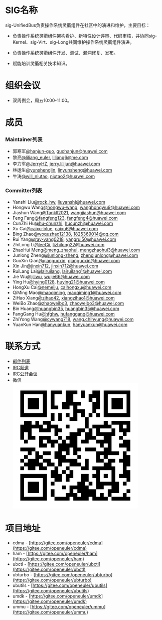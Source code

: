 # SIG名称
sig-UnifiedBus负责操作系统灵衢组件在社区中的演进和维护，主要目标：

- 负责操作系统灵衢组件架构看护、新特性设计评审、代码审核，并协同sig-Kernel、sig-Virt、sig-Long共同维护操作系统灵衢组件演进。

- 负责操作系统灵衢组件开发、测试、漏洞修复、发布。

- 赋能培训灵衢相关技术知识。

# 组织会议

- 双周例会，周五10:00-11:00。

# 成员

### Maintainer列表
- 郭寒军[@hanjun-guo](https://gitee.com/hanjun-guo), [guohanjun@huawei.com](mailto:guohanjun@huawei.com)
- 黎亮[@liliang_euler](https://gitee.com/liliang_euler), [liliang6@me.com](mailto:liliang6@me.com)
- 李力军[@JerryHZ](https://gitee.com/JerryHZ), [jerry.lilijun@huawei.com](mailto:jerry.lilijun@huawei.com)
- 林运生[@yunshenglin](https://gitee.com/yunshenglin), [linyunsheng@huawei.com](mailto:linyunsheng@huawei.com)
- 牛涛[@will_niutao](https://gitee.com/will_niutao), [niutao2@huawei.com](mailto:niutao2@huawei.com)

### Committer列表
- Yanshi Liu[@rock_hw](https://gitee.com/rock_hw), [liuyanshi@huawei.com](mailto:liuyanshi@huawei.com)
- Hongwu Wang[@hongwu-wang](https://gitee.com/hongwu-wang), [wanghongwu9@huawei.com](mailto:wanghongwu9@huawei.com)
- Jiashun Wang[@Tankll2021](https://gitee.com/Tankll2021), [wangjiashun@huawei.com](mailto:wangjiashun@huawei.com)
- Feng Fang[@fangfeng123](https://gitee.com/fangfeng123), [fangfeng4@huawei.com](mailto:fangfeng4@huawei.com)
- CunZhi Hu[@hu-chunzhi](https://gitee.com/hu-chunzhi), [hucunzhi@huawei.com](mailto:hucunzhi@huawei.com)
- Xu Cai[@caixu-blue](https://gitee.com/caixu-blue), [caixu6@huawei.com](mailto:caixu6@huawei.com)
- Bing Zhao[@woquzhao12138](https://gitee.com/woquzhao12138), [1825369014@qq.com](mailto:1825369014@qq.com)
- Rui Yang[@ray-yang0218](https://gitee.com/ray-yang0218), [yangrui50@huawei.com](mailto:yangrui50@huawei.com)
- ZhiLong Li[@leeCii](https://gitee.com/leeCii), [lizhilong22@huawei.com](mailto:lizhilong22@huawei.com)
- ZhaoHui Meng[@meng_zhaohui](https://gitee.com/meng_zhaohui), [mengzhaohui3@huawei.com](mailto:mengzhaohui3@huawei.com)
- Junlong Zheng[@junlong-zheng](https://gitee.com/junlong-zheng), [zhengjunlong@huawei.com](mailto:zhengjunlong@huawei.com)
- GuoXin Qian[@qianguoxin](https://gitee.com/qianguoxin), [qianguoxin@huawei.com](mailto:qianguoxin@huawei.com)
- Xin Jin[@jinxin712](https://gitee.com/jinxin712), [jinxin712@huawei.com](mailto:jinxin712@huawei.com)
- RuiLang Lai[@lairuilang](https://gitee.com/lairuilang), [lairuilang1@huawei.com](mailto:lairuilang1@huawei.com)
- Jie Wu[@jillwu](https://gitee.com/jillwu), [wujie66@huawei.com](mailto:wujie66@huawei.com)
- Ying Hu[@hying0128](https://gitee.com/hying0128), [huying21@huawei.com](mailto:huying21@huawei.com)
- HongXu Cai[@nemeiju](https://gitee.com/nemeiju), [caihongxu@huawei.com](mailto:caihongxu@huawei.com)
- QiMing Mao[@maoqiming](https://gitee.com/maoqiming), [maoqiming1@huawei.com](mailto:maoqiming1@huawei.com)
- ZiHao Xiang[@zihao42](https://gitee.com/zihao42), [xiangzihao1@huawei.com](mailto:xiangzihao1@huawei.com)
- WeiBo Zhao[@zhaoweibo3](https://gitee.com/zhaoweibo3), [zhaoweibo3@huawei.com](mailto:zhaoweibo3@huawei.com)
- Bin Huang[@huangbin35](https://gitee.com/huangbin35), [huangbin35@huawei.com](mailto:huangbin35@huawei.com)
- FangGang Hu[@hfghw](https://gitee.com/hfghw), [hufanggang@huawei.com](mailto:hufanggang@huawei.com)
- ZhiYong Wang[@cywang718](https://gitee.com/cywang718), [wang.chihyung@huawei.com](mailto:wang.chihyung@huawei.com)
- YuanKun Han[@hanyuankun](https://gitee.com/hanyuankun), [hanyuankun@huawei.com](mailto:hanyuankun@huawei.com)

# 联系方式

- [邮件列表](dev@openeuler.org)
- [IRC频道](#openeuler-dev)
- [IRC公开会议](#openeuler-meeting)
- 微信<br>
 ![wechat_QR](./sig-wechat-qr.png)

# 项目地址
- cdma - [https://gitee.com/openeuler/cdma](https://gitee.com/openeuler/cdma)
- ham - [https://gitee.com/openeuler/ham](https://gitee.com/openeuler/ham)
- ubctl - [https://gitee.com/openeuler/ubctl](https://gitee.com/openeuler/ubctl)
- ubturbo - [https://gitee.com/openeuler/ubturbo](https://gitee.com/openeuler/ubturbo)
- ubutils - [https://gitee.com/openeuler/ubutils](https://gitee.com/openeuler/ubutils)
- umdk - [https://gitee.com/openeuler/umdk](https://gitee.com/openeuler/umdk)
- ummu - [https://gitee.com/openeuler/ummu](https://gitee.com/openeuler/ummu)
